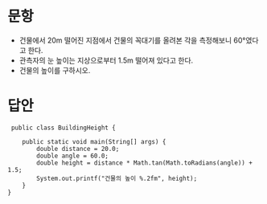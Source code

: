 # 문항
 - 건물에서 20m 떨어진 지점에서 건물의 꼭대기를 올려본 각을 측정해보니 60°였다고 한다. 
 - 관측자의 눈 높이는 지상으로부터 1.5m 떨어져 있다고 한다. 
 - 건물의 높이를 구하시오.
 
# 답안
```
 public class BuildingHeight {

	public static void main(String[] args) {
		double distance = 20.0;
		double angle = 60.0;
		double height = distance * Math.tan(Math.toRadians(angle)) + 1.5;
		System.out.printf("건물의 높이 %.2fm", height);
	}
}
```
